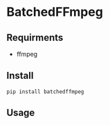 # BatchedFFmpeg

## Requirments

- ffmpeg

## Install

```
pip install batchedffmpeg
```

## Usage

